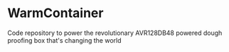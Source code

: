 # WarmContainer
Code repository to power the revolutionary AVR128DB48 powered dough proofing box that's changing the world
